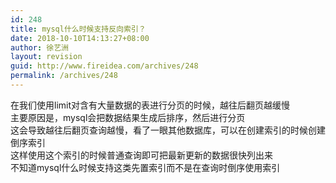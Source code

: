 ```yaml
---
id: 248
title: mysql什么时候支持反向索引？
date: 2018-10-10T14:13:27+08:00
author: 徐艺洲
layout: revision
guid: http://www.fireidea.com/archives/248
permalink: /archives/248
---
```

<div id="sina_keyword_ad_area2" class="articalContent   ">
  在我们使用limit对含有大量数据的表进行分页的时候，越往后翻页越缓慢<br />主要原因是，mysql会把数据结果生成后排序，然后进行分页<br />这会导致越往后翻页查询越慢，看了一眼其他数据库，可以在创建索引的时候创建倒序索引<br />这样使用这个索引的时候普通查询即可把最新更新的数据很快列出来<br />不知道mysql什么时候支持这类先置索引而不是在查询时倒序使用索引</p>